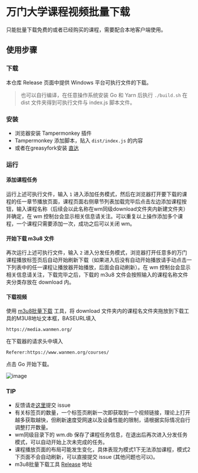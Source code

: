# 万门大学课程视频批量下载

只能批量下载免费的或者已经购买的课程，需要配合本地客户端使用。

## 使用步骤

### 下载

本仓库 Release 页面中提供 Windows 平台可执行文件的下载。

> 也可以自行编译，在任意操作系统安装 Go 和 Yarn 后执行 ``` ./build.sh ``` 在 dist 文件夹得到可执行文件与 index.js 脚本文件。

### 安装

- 浏览器安装 Tampermonkey 插件
- Tampermonkey 添加脚本，贴入 `dist/index.js` 的内容
- 或者在greasyfork安装 [直达](https://greasyfork.org/zh-CN/scripts/423408-%E4%B8%87%E9%97%A8%E5%A4%A7%E5%AD%A6%E8%AF%BE%E7%A8%8B%E8%A7%86%E9%A2%91%E6%89%B9%E9%87%8F%E4%B8%8B%E8%BD%BD)

### 运行

#### 添加课程任务

运行上述可执行文件，输入 `1` 进入添加任务模式，然后在浏览器打开要下载的课程的任一章节播放页面，课程页面右侧章节列表加载完毕后点击左边添加课程按钮，输入课程名称（后续会以此名称在wm同级download文件夹内新建文件夹）并确定，在 wm 控制台会显示相关信息请关注。可以重复以上操作添加多个课程，一个课程只需要添加一次，成功之后可以关闭 wm。

#### 开始下载 m3u8 文件
再次运行上述可执行文件，输入 `2` 进入分发任务模式，浏览器打开任意多的万门课程播放标签页后自动开始刷新下载（如果进入后没有自动开始播放请手动点击一下列表中的任一课程让播放器开始播放，后面会自动刷新）。在 wm 控制台会显示相关信息请关注，下载完毕之后，下载的 m3u8 文件会按照输入的课程名称文件夹分类存放在 download 内。

#### 下载视频
使用 [m3u8批量下载](https://nilaoda.github.io/N_m3u8DL-CLI/SimpleGUI.html) 工具，将 download 文件夹内的课程名文件夹拖放到下载工具的M3U8地址文本框，BASEURL填入

```
https://media.wanmen.org/
```

在下载器的请求头中填入

```
Referer:https://www.wanmen.org/courses/
```
点击 Go 开始下载。

![image](https://raw.githubusercontent.com/HellSakura/wm/master/images/m3u8.PNG)

### TIP
- 反馈请走[这里](https://github.com/HellSakura/wm/issues)提交 issue
- 有关标签页的数量，一个标签页刷新一次即获取到一个视频链接，理论上打开越多获取越快，但刷新速度受网速以及设备性能的限制，请根据实际情况自行调整打开数量。
- wm同级目录下的 wm.db 保存了课程任务信息，在退出后再次进入分发任务模式，可以自动开始上次未完成的任务。
- 课程播放页面的布局可能发生变化，具体表现为模式1下无法添加课程，模式2下页面不会自动刷新，可以直接提交 issue (其他问题也可以)。
- m3u8批量下载工具 [Release](https://github.com/nilaoda/N_m3u8DL-CLI/releases) 地址
